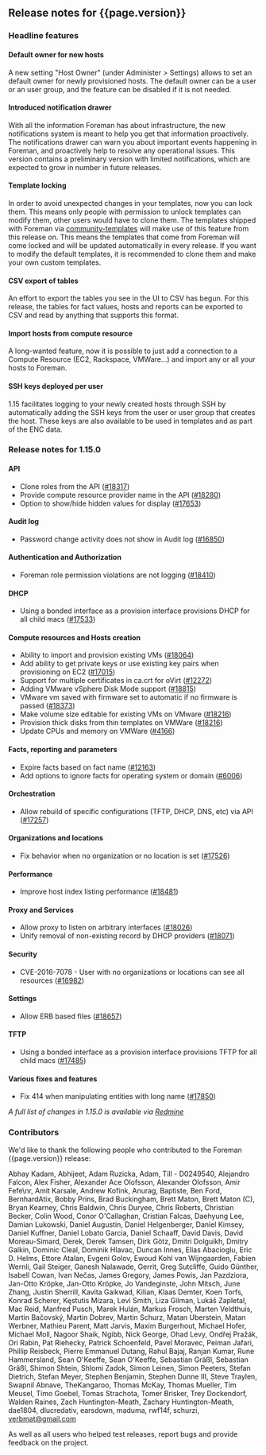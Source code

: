 ## Release notes for {{page.version}}

### Headline features

#### Default owner for new hosts

A new setting "Host Owner" (under Administer > Settings) allows to set an default owner for newly provisioned hosts. The default owner can be a user or an user group, and the feature can be disabled if it is not needed.

#### Introduced notification drawer

With all the information Foreman has about infrastructure, the new notifications system is meant to help you get that information proactively. The notifications drawer can warn you about important events happening in Foreman, and proactively help to resolve any operational issues. This version contains a preliminary version with limited notifications, which are expected to grow in number in future releases.

#### Template locking
In order to avoid unexpected changes in your templates, now you can lock them. This means only people with permission to unlock templates can modify them, other users would have to clone them. The templates shipped with Foreman via [community-templates](https://github.com/theforeman/community-templates) will make use of this feature from this release on. This means the templates that come from Foreman will come locked and will be updated automatically in every release. If you want to modify the default templates, it is recommended to clone them and make your own custom templates.

#### CSV export of tables

An effort to export the tables you see in the UI to CSV has begun. For this release, the tables for fact values, hosts and reports can be exported to CSV and read by anything that supports this format.

#### Import hosts from compute resource

A long-wanted feature, now it is possible to just add a connection to a Compute Resource (EC2, Rackspace, VMWare...) and import any or all your hosts to Foreman.

#### SSH keys deployed per user

1.15 facilitates logging to your newly created hosts through SSH by automatically adding the SSH keys from the user or user group that creates the host. These keys are also available to be used in templates and as part of the ENC data.

### Release notes for 1.15.0

#### API
* Clone roles from the API ([#18317](http://projects.theforeman.org/issues/18317))
* Provide compute resource provider name in the API ([#18280](http://projects.theforeman.org/issues/18280))
* Option to show/hide hidden values for display ([#17653](http://projects.theforeman.org/issues/17653))
#### Audit log
* Password change activity does not show in Audit log ([#16850](http://projects.theforeman.org/issues/16850))
#### Authentication and Authorization
* Foreman role permission violations are not logging ([#18410](http://projects.theforeman.org/issues/18410))
#### DHCP
* Using a bonded interface as a provision interface provisions DHCP for all child macs ([#17533](http://projects.theforeman.org/issues/17533))
#### Compute resources and Hosts creation
* Ability to import and provision existing VMs ([#18064](http://projects.theforeman.org/issues/18064))
* Add ability to get private keys or use existing key pairs when provisioning on EC2 ([#17015](http://projects.theforeman.org/issues/17015))
* Support for multiple certificates in ca.crt for oVirt ([#12272](http://projects.theforeman.org/issues/12272))
* Adding VMware vSphere Disk Mode support ([#18815](http://projects.theforeman.org/issues/18815))
* VMware vm saved with firmware set to automatic if no firmware is passed ([#18373](http://projects.theforeman.org/issues/18373))
* Make volume size editable for existing VMs on VMware ([#18216](http://projects.theforeman.org/issues/18216))
* Provision thick disks from thin templates on VMWare ([#18216](http://projects.theforeman.org/issues/18216))
* Update CPUs and memory on VMWare ([#4166](http://projects.theforeman.org/issues/4166))
#### Facts, reporting and parameters
* Expire facts based on fact name ([#12163](http://projects.theforeman.org/issues/12163))
* Add options to ignore facts for operating system or domain ([#6006](http://projects.theforeman.org/issues/6006))
#### Orchestration
* Allow rebuild of specific configurations (TFTP, DHCP, DNS, etc) via API ([#17257](http://projects.theforeman.org/issues/17257))
#### Organizations and locations
* Fix behavior when no organization or no location is set ([#17526](http://projects.theforeman.org/issues/17526))
#### Performance
* Improve host index listing performance ([#18481](http://projects.theforeman.org/issues/18481))
#### Proxy and Services
* Allow proxy to listen on arbitrary interfaces ([#18026](http://projects.theforeman.org/issues/18026))
* Unify removal of non-existing record by DHCP providers ([#18071](http://projects.theforeman.org/issues/18071))
#### Security
* CVE-2016-7078 - User with no organizations or locations can see all resources ([#16982](http://projects.theforeman.org/issues/16982))
#### Settings
* Allow ERB based files ([#18657](http://projects.theforeman.org/issues/18657))
#### TFTP
* Using a bonded interface as a provision interface provisions TFTP for all child macs ([#17485](http://projects.theforeman.org/issues/17485))
#### Various fixes and features
* Fix 414 when manipulating entities with long name ([#17850](http://projects.theforeman.org/issues/17850))

*A full list of changes in 1.15.0 is available via [Redmine](http://projects.theforeman.org/projects/foreman/issues?query_id=126)*

### Contributors

We'd like to thank the following people who contributed to the Foreman {{page.version}} release:

Abhay Kadam, Abhijeet, Adam Ruzicka, Adam,  Till - D0249540, Alejandro Falcon, Alex Fisher, Alexander Ace Olofsson, Alexander Olofsson, Amir Fefe\nr, Amit Karsale, Andrew Kofink, Anurag, Baptiste, Ben Ford, BernhardAtix, Bobby Prins, Brad Buckingham, Brett Maton, Brett Maton (C), Bryan Kearney, Chris Baldwin, Chris Duryee, Chris Roberts, Christian Becker, Colin Wood, Conor O'Callaghan, Cristian Falcas, Daehyung Lee, Damian Lukowski, Daniel Augustin, Daniel Helgenberger, Daniel Kimsey, Daniel Kuffner, Daniel Lobato Garcia, Daniel Schaaff, David Davis, David Moreau-Simard, Derek, Derek Tamsen, Dirk Götz, Dmitri Dolguikh, Dmitry Galkin, Dominic Cleal, Dominik Hlavac, Duncan Innes, Elias Abacioglu, Eric D. Helms, Ettore Atalan, Evgeni Golov, Ewoud Kohl van Wijngaarden, Fabien Wernli, Gail Steiger, Ganesh Nalawade, Gerrit, Greg Sutcliffe, Guido Günther, Isabell Cowan, Ivan Nečas, James Gregory, James Powis, Jan Pazdziora, Jan-Otto Kröpke, Jan-Otto Kröpke, Jo Vandeginste, John Mitsch, June Zhang, Justin Sherrill, Kavita Gaikwad, Kilian, Klaas Demter, Koen Torfs, Konrad Scherer, Kęstutis Mizara, Levi Smith, Liza Gilman, Lukáš Zapletal, Mac Reid, Manfred Pusch, Marek Hulán, Markus Frosch, Marten Veldthuis, Martin Bačovský, Martin Dobrev, Martin Schurz, Matan Uberstein, Matan Werbner, Mathieu Parent, Matt Jarvis, Maxim Burgerhout, Michael Hofer, Michael Moll, Nagoor Shaik, Ngibb, Nick George, Ohad Levy, Ondřej Pražák, Ori Rabin, Pat Riehecky, Patrick Schoenfeld, Pavel Moravec, Peiman Jafari, Phillip Reisbeck, Pierre Emmanuel Dutang, Rahul Bajaj, Ranjan Kumar, Rune Hammersland, Sean O'Keeffe, Sean O'Keeffe, Sebastian Gräßl, Sebastian Gräßl, Shimon Shtein, Shlomi Zadok, Simon Leinen, Simon Peeters, Stefan Dietrich, Stefan Meyer, Stephen Benjamin, Stephen Dunne III, Steve Traylen, Swapnil Abnave, TheKangaroo, Thomas McKay, Thomas Mueller, Tim Meusel, Timo Goebel, Tomas Strachota, Tomer Brisker, Trey Dockendorf, Walden Raines, Zach Huntington-Meath, Zachary Huntington-Meath, dae1804, dlucredativ, earsdown, maduma, rwf14f, schurzi, verbmat@gmail.com

As well as all users who helped test releases, report bugs and provide feedback on the project.

